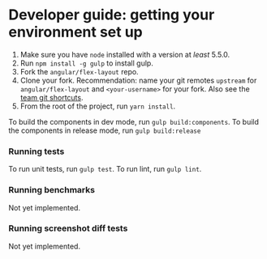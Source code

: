 # Developer guide: getting your environment set up

1. Make sure you have `node` installed with a version at _least_ 5.5.0.
2. Run `npm install -g gulp` to install gulp.
3. Fork the `angular/flex-layout` repo. 
4. Clone your fork. 
   Recommendation: name your git remotes `upstream` for `angular/flex-layout`
   and `<your-username>` for your fork. Also see the [team git shortcuts](https://github.com/angular/flex-layout/wiki/Team-git----bash-shortcuts).
5. From the root of the project, run `yarn install`.


To build the components in dev mode, run `gulp build:components`.
To build the components in release mode, run `gulp build:release`
 
### Running tests

To run unit tests, run `gulp test`.
To run lint, run `gulp lint`.


### Running benchmarks
Not yet implemented.

### Running screenshot diff tests
Not yet implemented.
